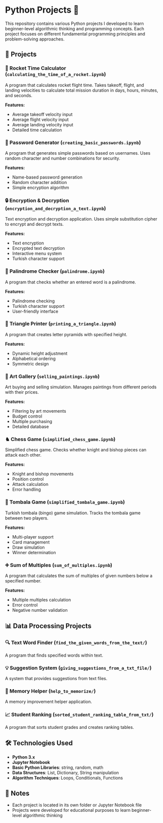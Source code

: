 # Python Projects 🐍

This repository contains various Python projects I developed to learn beginner-level algorithmic thinking and programming concepts. Each project focuses on different fundamental programming principles and problem-solving approaches.

## 📁 Projects

### 🚀 Rocket Time Calculator (`calculating_the_time_of_a_rocket.ipynb`)
A program that calculates rocket flight time. Takes takeoff, flight, and landing velocities to calculate total mission duration in days, hours, minutes, and seconds.

**Features:**
- Average takeoff velocity input
- Average flight velocity input  
- Average landing velocity input
- Detailed time calculation

### 🔐 Password Generator (`creating_basic_passwords.ipynb`)
A program that generates simple passwords based on usernames. Uses random character and number combinations for security.

**Features:**
- Name-based password generation
- Random character addition
- Simple encryption algorithm

### 🔒 Encryption & Decryption (`encryption_and_decryption_a_text.ipynb`)
Text encryption and decryption application. Uses simple substitution cipher to encrypt and decrypt texts.

**Features:**
- Text encryption
- Encrypted text decryption
- Interactive menu system
- Turkish character support

### 🔄 Palindrome Checker (`palindrome.ipynb`)
A program that checks whether an entered word is a palindrome.

**Features:**
- Palindrome checking
- Turkish character support
- User-friendly interface

### 🔺 Triangle Printer (`printing_a_triangle.ipynb`)
A program that creates letter pyramids with specified height.

**Features:**
- Dynamic height adjustment
- Alphabetical ordering
- Symmetric design

### 🎨 Art Gallery (`selling_paintings.ipynb`)
Art buying and selling simulation. Manages paintings from different periods with their prices.

**Features:**
- Filtering by art movements
- Budget control
- Multiple purchasing
- Detailed database

### ♞ Chess Game (`simplified_chess_game.ipynb`)
Simplified chess game. Checks whether knight and bishop pieces can attack each other.

**Features:**
- Knight and bishop movements
- Position control
- Attack calculation
- Error handling

### 🎯 Tombala Game (`simplified_tombala_game.ipynb`)
Turkish tombala (bingo) game simulation. Tracks the tombala game between two players.

**Features:**
- Multi-player support
- Card management
- Draw simulation
- Winner determination

### ➕ Sum of Multiples (`sum_of_multiples.ipynb`)
A program that calculates the sum of multiples of given numbers below a specified number.

**Features:**
- Multiple multiples calculation
- Error control
- Negative number validation

## 📊 Data Processing Projects

### 🔍 Text Word Finder (`find_the_given_words_from_the_text/`)
A program that finds specified words within text.

### 💡 Suggestion System (`giving_suggestions_from_a_txt_file/`)
A system that provides suggestions from text files.

### 🧠 Memory Helper (`help_to_memorize/`)
A memory improvement helper application.

### 📈 Student Ranking (`sorted_student_ranking_table_from_txt/`)
A program that sorts student grades and creates ranking tables.

## 🛠️ Technologies Used

- **Python 3.x**
- **Jupyter Notebook**
- **Basic Python Libraries**: string, random, math
- **Data Structures**: List, Dictionary, String manipulation
- **Algorithm Techniques**: Loops, Conditionals, Functions

## 📝 Notes

- Each project is located in its own folder or Jupyter Notebook file
- Projects were developed for educational purposes to learn beginner-level algorithmic thinking
